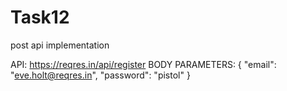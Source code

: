# Task12

post api implementation

API: https://reqres.in/api/register
BODY  PARAMETERS:
{
    "email": "eve.holt@reqres.in",
    "password": "pistol"
}
